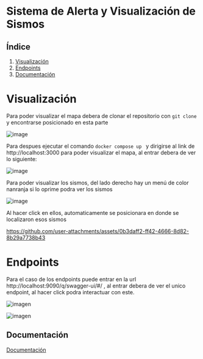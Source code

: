 # Sistema de Alerta y Visualización de  Sismos

## Índice
1. [Visualización](#Visualización)
2. [Endpoints](#endpoints)
3. [Documentación](#Documentación)

# Visualización 

Para poder visualizar el mapa debera de clonar el repositorio con ```git clone``` y encontrarse posicionado en esta parte 

![image](https://github.com/user-attachments/assets/73246043-e73f-46ee-b745-149d0b3b96b1)

Para despues ejecutar el comando ```docker compose up ``` y dirigirse al link de http://localhost:3000  para poder visualizar el mapa, al entrar debera de ver lo siguiente:


![image](https://github.com/user-attachments/assets/d9e4e4c6-8e72-4834-97cf-4ce3ad948860)

Para poder visualizar los sismos, del lado derecho hay un menú de color nanranja si lo oprime podra ver los sismos

![image](https://github.com/user-attachments/assets/a14dc8f1-eeec-4721-9eee-ed843618b0bd)

Al hacer click en ellos, automaticamente se posicionara en donde se localizaron esos sismos

https://github.com/user-attachments/assets/0b3daff2-ff42-4666-8d82-8b29a7738b43

# Endpoints

Para el caso de los endpoints puede entrar en la url http://localhost:9090/q/swagger-ui/#/ , al entrar debera de ver el unico endpoint, al hacer click podra interactuar con este.

![imagen](https://github.com/user-attachments/assets/f74232a0-608d-4c92-8b19-5b87606aef99)

![imagen](https://github.com/user-attachments/assets/f6bcbdc7-6ac7-4802-81c2-4892d968a707)


## Documentación  
[Documentación](https://github.com/ssg192/SistemaSismos/blob/feat/developer/DocumentacionEquipo8.pdf)
